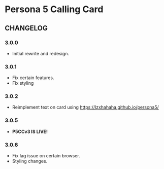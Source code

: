 # Persona 5 Calling Card

## CHANGELOG

### 3.0.0

- Initial rewrite and redesign.


### 3.0.1

- Fix certain features.
- Fix styling

### 3.0.2

- Reimplement text on card using https://lzxhahaha.github.io/persona5/

### 3.0.5

- **P5CCv3 IS LIVE!**

### 3.0.6

- Fix lag issue on certain browser.
- Styling changes.
